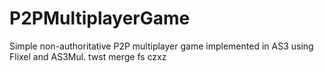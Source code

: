 P2PMultiplayerGame
==================

Simple non-authoritative P2P multiplayer game implemented in AS3 using Flixel and AS3Mul.
twst merge
fs czxz
